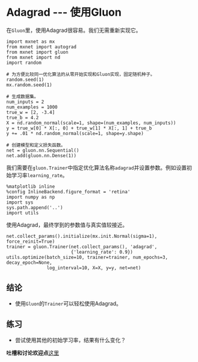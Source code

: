 # Adagrad --- 使用Gluon


在`Gluon`里，使用Adagrad很容易。我们无需重新实现它。

```{.python .input  n=1}
import mxnet as mx
from mxnet import autograd
from mxnet import gluon
from mxnet import nd
import random

# 为方便比较同一优化算法的从零开始实现和Gluon实现，固定随机种子。
random.seed(1)
mx.random.seed(1)

# 生成数据集。
num_inputs = 2
num_examples = 1000
true_w = [2, -3.4]
true_b = 4.2
X = nd.random_normal(scale=1, shape=(num_examples, num_inputs))
y = true_w[0] * X[:, 0] + true_w[1] * X[:, 1] + true_b
y += .01 * nd.random_normal(scale=1, shape=y.shape)

# 创建模型和定义损失函数。
net = gluon.nn.Sequential()
net.add(gluon.nn.Dense(1))
```

我们需要在`gluon.Trainer`中指定优化算法名称`adagrad`并设置参数。例如设置初始学习率`learning_rate`。

```{.python .input  n=2}
%matplotlib inline
%config InlineBackend.figure_format = 'retina'
import numpy as np
import sys
sys.path.append('..')
import utils
```

使用Adagrad，最终学到的参数值与真实值较接近。

```{.python .input  n=3}
net.collect_params().initialize(mx.init.Normal(sigma=1), force_reinit=True)
trainer = gluon.Trainer(net.collect_params(), 'adagrad',
                        {'learning_rate': 0.9})
utils.optimize(batch_size=10, trainer=trainer, num_epochs=3, decay_epoch=None,
               log_interval=10, X=X, y=y, net=net)
```

## 结论

* 使用`Gluon`的`Trainer`可以轻松使用Adagrad。

## 练习

* 尝试使用其他的初始学习率，结果有什么变化？

**吐槽和讨论欢迎点**[这里](https://discuss.gluon.ai/t/topic/2274)
